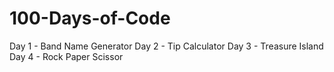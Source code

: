 # 100-Days-of-Code

Day 1 - Band Name Generator
Day 2 - Tip Calculator
Day 3 - Treasure Island
Day 4 - Rock Paper Scissor
 
